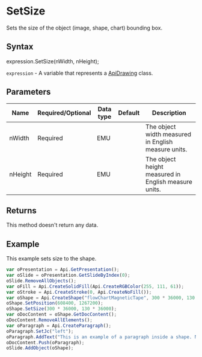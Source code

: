 # SetSize

Sets the size of the object (image, shape, chart) bounding box.

## Syntax

expression.SetSize(nWidth, nHeight);

`expression` - A variable that represents a [ApiDrawing](../ApiDrawing.md) class.

## Parameters

| **Name** | **Required/Optional** | **Data type** | **Default** | **Description** |
| ------------- | ------------- | ------------- | ------------- | ------------- |
| nWidth | Required | EMU |  | The object width measured in English measure units. |
| nHeight | Required | EMU |  | The object height measured in English measure units. |

## Returns

This method doesn't return any data.

## Example

This example sets size to the shape.

```javascript
var oPresentation = Api.GetPresentation();
var oSlide = oPresentation.GetSlideByIndex(0);
oSlide.RemoveAllObjects();
var oFill = Api.CreateSolidFill(Api.CreateRGBColor(255, 111, 61));
var oStroke = Api.CreateStroke(0, Api.CreateNoFill());
var oShape = Api.CreateShape("flowChartMagneticTape", 300 * 36000, 130 * 36000, oFill, oStroke);
oShape.SetPosition(608400, 1267200);
oShape.SetSize(300 * 36000, 130 * 36000);
var oDocContent = oShape.GetDocContent();
oDocContent.RemoveAllElements();
var oParagraph = Api.CreateParagraph();
oParagraph.SetJc("left");
oParagraph.AddText("This is an example of a paragraph inside a shape. Nothing special.");
oDocContent.Push(oParagraph);
oSlide.AddObject(oShape);
```
